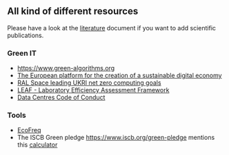 ## All kind of different resources

Please have a look at the [literature](./literature.md) document if you want to add scientific publications.

### Green IT

* https://www.green-algorithms.org
* [The European platform for the creation of a sustainable digital economy](https://sdialliance.org/)
* [RAL Space leading UKRI net zero computing goals](https://www.ralspace.stfc.ac.uk/Pages/RAL-Space-leading-UKRI-net-zero-computing-goals.aspx)
* [LEAF - Laboratory Efficiency Assessment Framework](https://www.ucl.ac.uk/sustainable/leaf-laboratory-efficiency-assessment-framework)
* [Data Centres Code of Conduct](https://e3p.jrc.ec.europa.eu/communities/data-centres-code-conduct)


### Tools

* [EcoFreq](https://github.com/amkozlov/eco-freq)
* The ISCB Green pledge https://www.iscb.org/green-pledge mentions this [calculator ](https://sustainabletravel.org/our-work/carbon-offsets/calculate-footprint/)
